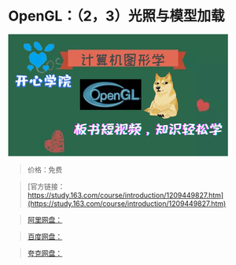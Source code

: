 # OpenGL：（2，3）光照与模型加载

![img](../../../assets/study163/free/9f74f0e483e345a7897c1b1a7a680612.jpg)

> 价格：免费

> [官方链接：https://study.163.com/course/introduction/1209449827.htm](https://study.163.com/course/introduction/1209449827.htm)

> [阿里网盘：]()

> [百度网盘：]()

> [夸克网盘：]()
